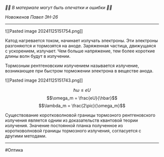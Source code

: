 *🚨🚨 В материале могут быть опечатки и ошибки 🚨🚨*

*Новоженов Павел*
*ЭН-26*

---

![[Pasted image 20241125151754.png]]

Катод нагревается током, начинает излучать электроны. Эти электроны разгоняются и тормозятся на аноде. Заряженная частица, движущаяся с ускорением, излучает. Чем больше напряжение, тем более короткие длины волн будут в излучении.

Тормозным рентгеновским излучением называется излучение, возникающее при быстром торможении электрона в веществе анода.

![[Pasted image 20241125151743.png]]

$$\hbar\omega \leq eU$$
$$\omega_m = \frac{eU}{\hbar}$$
$$\lambda_m = \frac{2\pic}{\omega_m}$$

Существование коротковолновой границы тормозного рентгеновского излучения является одним из доказательств квантовой теории излучения. Значение постоянной планка полученное из коротковолновой границы тормозного излучения, согласуется с другими методами.

---

#Оптика 